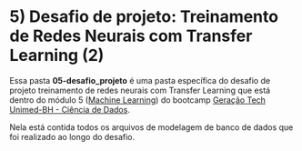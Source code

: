 # 5) Desafio de projeto: Treinamento de Redes Neurais com Transfer Learning (2)

Essa pasta **05-desafio_projeto** é uma pasta específica do desafio de projeto treinamento de redes neurais com Transfer Learning que está dentro do módulo 5 ([Machine Learning](/dio/dados_unimed_1/05-machine_learning)) do bootcamp [Geração Tech Unimed-BH - Ciência de Dados](/dio/dados_unimed_1).

Nela está contida todos os arquivos de modelagem de banco de dados que foi realizado ao longo do desafio.

